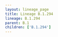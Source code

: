 ```yaml
---
layout: lineage_page
title: Lineage B.1.294
lineage: B.1.294
parent: B.1
children: ['B.1.294']
---
```

